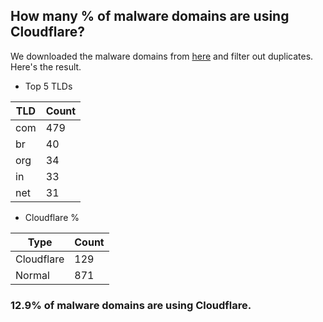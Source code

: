 ## How many % of malware domains are using Cloudflare?


We downloaded the malware domains from [here](https://urlhaus.abuse.ch) and filter out duplicates.
Here's the result.


[//]: # (start replacement)


- Top 5 TLDs

| TLD | Count |
| --- | --- |
| com | 479 |
| br | 40 |
| org | 34 |
| in | 33 |
| net | 31 |


- Cloudflare %

| Type | Count |
| --- | --- |
| Cloudflare | 129 |
| Normal | 871 |


### 12.9% of malware domains are using Cloudflare.